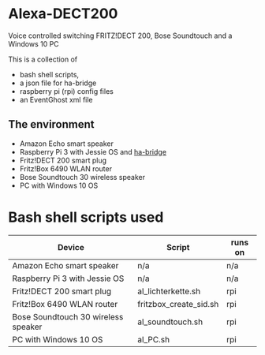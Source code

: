 # Alexa-DECT200
Voice controlled switching FRITZ!DECT 200, Bose Soundtouch and a Windows 10 PC

This is a collection of 
- bash shell scripts, 
- a json file for ha-bridge 
- raspberry pi (rpi) config files
- an EventGhost xml file

## The environment
- Amazon Echo smart speaker
- Raspberry Pi 3 with Jessie OS and [ha-bridge](https://github.com/bwssytems/ha-bridge)
- Fritz!DECT 200 smart plug
- Fritz!Box 6490 WLAN router
- Bose Soundtouch 30 wireless speaker
- PC with Windows 10 OS

# Bash shell scripts used

Device | Script | runs on
-------|-------|----
Amazon Echo smart speaker | n/a | n/a
Raspberry Pi 3 with Jessie OS | n/a | n/a
Fritz!DECT 200 smart plug | al_lichterkette.sh | rpi
Fritz!Box 6490 WLAN router | fritzbox_create_sid.sh | rpi
Bose Soundtouch 30 wireless speaker | al_soundtouch.sh | rpi
PC with Windows 10 OS | al_PC.sh | rpi


